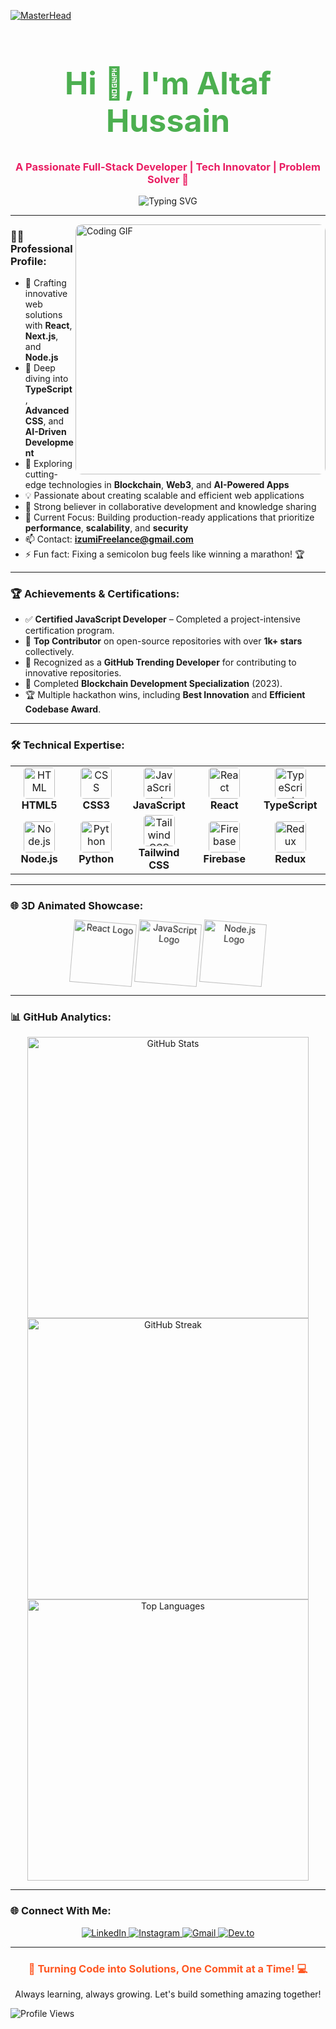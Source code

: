 [![MasterHead](https://repository-images.githubusercontent.com/588181932/e36ec678-7984-4cdd-8e4c-a3932772ff8e)](https://www.linkedin.com/in/altaf-hussain-325967324)

<h1 align="center" style="font-size: 50px; color: #4CAF50;">Hi 👋, I'm Altaf Hussain</h1>
<h3 align="center" style="color: #E91E63;">A Passionate Full-Stack Developer | Tech Innovator | Problem Solver 🚀</h3>

<div align="center">
  <img src="https://readme-typing-svg.demolab.com?font=Fira+Code&size=22&duration=4000&pause=500&color=4CAF50&width=450&lines=Full-Stack+Web+Developer;Tech+Enthusiast;Lifelong+Learner;Open+Source+Contributor;AI+and+Blockchain+Explorer" alt="Typing SVG" />
</div>

---

<img align="right" src="https://media1.giphy.com/media/v1.Y2lkPTc5MGI3NjExOTFqaXg2aDhvOWRiajJjcjdteGhiaHp5czQzYmZmYTFuNGFvZmExdSZlcD12MV9pbnRlcm5hbF9naWZfYnlfaWQmY3Q9Zw/wLNuW1tCKRiPmDV5Y4/giphy.webp" alt="Coding GIF" width="400" style="border-radius: 10px;" />

### 👨‍💻 Professional Profile:
- 🔭 Crafting innovative web solutions with **React**, **Next.js**, and **Node.js**
- 🌱 Deep diving into **TypeScript**, **Advanced CSS**, and **AI-Driven Development**
- 🚀 Exploring cutting-edge technologies in **Blockchain**, **Web3**, and **AI-Powered Apps**
- 💡 Passionate about creating scalable and efficient web applications
- 🤝 Strong believer in collaborative development and knowledge sharing
- 🎯 Current Focus: Building production-ready applications that prioritize **performance**, **scalability**, and **security**
- 📫 Contact: **izumiFreelance@gmail.com**
- ⚡ Fun fact: Fixing a semicolon bug feels like winning a marathon! 🏆

---

### 🏆 Achievements & Certifications:
- ✅ **Certified JavaScript Developer** – Completed a project-intensive certification program.
- 🌟 **Top Contributor** on open-source repositories with over **1k+ stars** collectively.
- 🏅 Recognized as a **GitHub Trending Developer** for contributing to innovative repositories.
- 📜 Completed **Blockchain Development Specialization** (2023).
- 🏆 Multiple hackathon wins, including **Best Innovation** and **Efficient Codebase Award**.

---

### 🛠️ Technical Expertise:

<div align="center">
  <table>
    <tr>
      <td align="center" width="130">
        <img src="https://cdn.worldvectorlogo.com/logos/html-1.svg" alt="HTML" width="50" height="50" style="border-radius: 10%;" />
        <br><b>HTML5</b>
      </td>
      <td align="center" width="130">
        <img src="https://cdn.worldvectorlogo.com/logos/css-3.svg" alt="CSS" width="50" height="50" style="border-radius: 10%;" />
        <br><b>CSS3</b>
      </td>
      <td align="center" width="130">
        <img src="https://cdn.worldvectorlogo.com/logos/javascript-1.svg" alt="JavaScript" width="50" height="50" style="border-radius: 10%;" />
        <br><b>JavaScript</b>
      </td>
      <td align="center" width="130">
        <img src="https://cdn.worldvectorlogo.com/logos/react-2.svg" alt="React" width="50" height="50" style="border-radius: 10%;" />
        <br><b>React</b>
      </td>
      <td align="center" width="130">
        <img src="https://cdn.worldvectorlogo.com/logos/typescript.svg" alt="TypeScript" width="50" height="50" style="border-radius: 10%;" />
        <br><b>TypeScript</b>
      </td>
    </tr>
    <tr>
      <td align="center" width="130">
        <img src="https://cdn.worldvectorlogo.com/logos/nodejs-1.svg" alt="Node.js" width="50" height="50" style="border-radius: 10%;" />
        <br><b>Node.js</b>
      </td>
      <td align="center" width="130">
        <img src="https://cdn.worldvectorlogo.com/logos/python-5.svg" alt="Python" width="50" height="50" style="border-radius: 10%;" />
        <br><b>Python</b>
      </td>
      <td align="center" width="130">
        <img src="https://cdn.worldvectorlogo.com/logos/tailwind-css-2.svg" alt="Tailwind CSS" width="50" height="50" style="border-radius: 10%;" />
        <br><b>Tailwind CSS</b>
      </td>
      <td align="center" width="130">
        <img src="https://cdn.worldvectorlogo.com/logos/firebase-1.svg" alt="Firebase" width="50" height="50" style="border-radius: 10%;" />
        <br><b>Firebase</b>
      </td>
      <td align="center" width="130">
        <img src="https://cdn.worldvectorlogo.com/logos/redux.svg" alt="Redux" width="50" height="50" style="border-radius: 10%;" />
        <br><b>Redux</b>
      </td>
    </tr>
  </table>
</div>

---

### 🌐 3D Animated Showcase:

<div align="center">
  <img src="https://cdn.jsdelivr.net/gh/devicons/devicon/icons/react/react-original.svg" width="100" alt="React Logo" style="animation: rotate 5s linear infinite;" />
  <img src="https://cdn.jsdelivr.net/gh/devicons/devicon/icons/javascript/javascript-original.svg" width="100" alt="JavaScript Logo" style="animation: rotate 5s linear infinite;" />
  <img src="https://cdn.jsdelivr.net/gh/devicons/devicon/icons/nodejs/nodejs-original.svg" width="100" alt="Node.js Logo" style="animation: rotate 5s linear infinite;" />
  <style>
    @keyframes rotate {
      from {
        transform: rotate(0deg);
      }
      to {
        transform: rotate(360deg);
      }
    }
  </style>
</div>

---

### 📊 GitHub Analytics:
<div align="center">
  <img src="https://github-readme-stats.vercel.app/api?username=izumifreelance&show_icons=true&theme=radical" alt="GitHub Stats" width="450" />
  <img src="https://github-readme-streak-stats.herokuapp.com/?user=izumifreelance&theme=radical" alt="GitHub Streak" width="450" />
  <img src="https://github-readme-stats.vercel.app/api/top-langs?username=izumifreelance&show_icons=true&theme=radical&layout=compact" alt="Top Languages" width="450" />
</div>

---

### 🌐 Connect With Me:
<p align="center">
  <a href="https://www.linkedin.com/in/altaf-hussain-325967324" target="_blank">
    <img src="https://img.icons8.com/fluency/48/000000/linkedin-circled.png" alt="LinkedIn" />
  </a>
  <a href="https://instagram.com/its_Altaf_Hussain_3" target="_blank">
    <img src="https://img.icons8.com/fluency/48/000000/instagram-new.png" alt="Instagram" />
  </a>
  <a href="mailto:izumiFreelance@gmail.com" target="_blank">
    <img src="https://img.icons8.com/fluency/48/000000/gmail.png" alt="Gmail" />
  </a>
  <a href="https://dev.to/izumifreelance" target="_blank">
    <img src="https://img.icons8.com/external-tal-revivo-shadow-tal-revivo/48/000000/external-dev-community-where-programmers-share-ideas-and-help-each-other-grow-logo-shadow-tal-revivo.png" alt="Dev.to" />
  </a>
</p>

---

<div align="center">
  <h3 style="color: #FF5722;">🚀 Turning Code into Solutions, One Commit at a Time! 💻</h3>
  <p>Always learning, always growing. Let's build something amazing together!</p>
</div>

![Profile Views](https://komarev.com/ghpvc/?username=izumifreelance&color=blueviolet)
